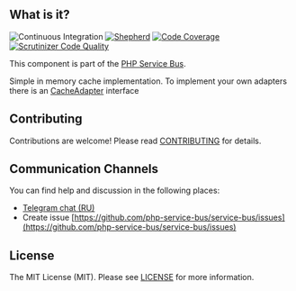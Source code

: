 ## What is it?
![Continuous Integration](https://github.com/php-service-bus/cache/workflows/Continuous%20Integration/badge.svg)
[![Shepherd](https://shepherd.dev/github/php-service-bus/cache/coverage.svg)](https://shepherd.dev/github/php-service-bus/cache)
[![Code Coverage](https://scrutinizer-ci.com/g/php-service-bus/cache/badges/coverage.png?b=v4.2)](https://scrutinizer-ci.com/g/php-service-bus/cache/?branch=v4.2)
[![Scrutinizer Code Quality](https://scrutinizer-ci.com/g/php-service-bus/cache/badges/quality-score.png?b=v4.2)](https://scrutinizer-ci.com/g/php-service-bus/cache/?branch=v4.2)

This component is part of the [PHP Service Bus](https://github.com/php-service-bus/service-bus).

Simple in memory cache implementation. 
To implement your own adapters there is an [CacheAdapter](https://github.com/php-service-bus/cache/blob/v4.4/src/CacheAdapter.php) interface

## Contributing
Contributions are welcome! Please read [CONTRIBUTING](CONTRIBUTING.md) for details.

## Communication Channels
You can find help and discussion in the following places:
* [Telegram chat (RU)](https://t.me/php_service_bus)
* Create issue [https://github.com/php-service-bus/service-bus/issues](https://github.com/php-service-bus/service-bus/issues)

## License

The MIT License (MIT). Please see [LICENSE](LICENSE.md) for more information.
